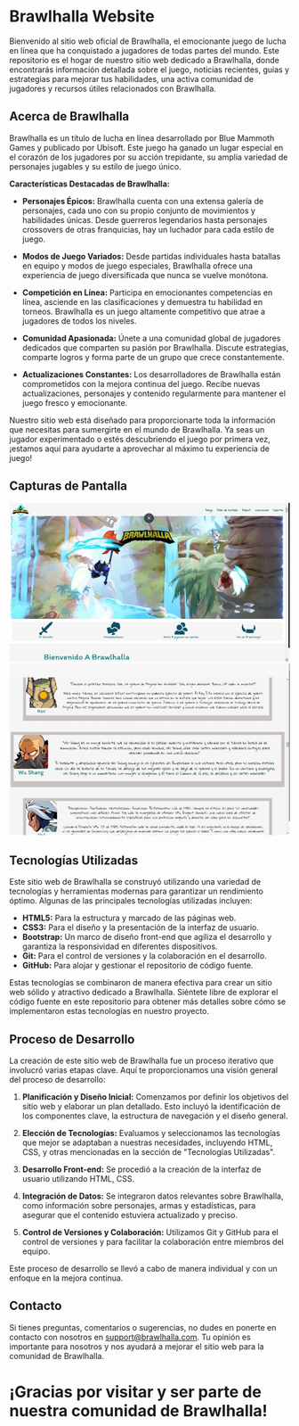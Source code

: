 # Brawlhalla Website

Bienvenido al sitio web oficial de Brawlhalla, el emocionante juego de lucha en línea que ha conquistado a jugadores de todas partes del mundo. Este repositorio es el hogar de nuestro sitio web dedicado a Brawlhalla, donde encontrarás información detallada sobre el juego, noticias recientes, guías y estrategias para mejorar tus habilidades, una activa comunidad de jugadores y recursos útiles relacionados con Brawlhalla.

## Acerca de Brawlhalla

Brawlhalla es un título de lucha en línea desarrollado por Blue Mammoth Games y publicado por Ubisoft. Este juego ha ganado un lugar especial en el corazón de los jugadores por su acción trepidante, su amplia variedad de personajes jugables y su estilo de juego único.

**Características Destacadas de Brawlhalla:**

- **Personajes Épicos:** Brawlhalla cuenta con una extensa galería de personajes, cada uno con su propio conjunto de movimientos y habilidades únicas. Desde guerreros legendarios hasta personajes crossovers de otras franquicias, hay un luchador para cada estilo de juego.

- **Modos de Juego Variados:** Desde partidas individuales hasta batallas en equipo y modos de juego especiales, Brawlhalla ofrece una experiencia de juego diversificada que nunca se vuelve monótona.

- **Competición en Línea:** Participa en emocionantes competencias en línea, asciende en las clasificaciones y demuestra tu habilidad en torneos. Brawlhalla es un juego altamente competitivo que atrae a jugadores de todos los niveles.

- **Comunidad Apasionada:** Únete a una comunidad global de jugadores dedicados que comparten su pasión por Brawlhalla. Discute estrategias, comparte logros y forma parte de un grupo que crece constantemente.

- **Actualizaciones Constantes:** Los desarrolladores de Brawlhalla están comprometidos con la mejora continua del juego. Recibe nuevas actualizaciones, personajes y contenido regularmente para mantener el juego fresco y emocionante.

Nuestro sitio web está diseñado para proporcionarte toda la información que necesitas para sumergirte en el mundo de Brawlhalla. Ya seas un jugador experimentado o estés descubriendo el juego por primera vez, ¡estamos aquí para ayudarte a aprovechar al máximo tu experiencia de juego!

## Capturas de Pantalla

![Captura de pantalla 1](./Cap_1.jpeg)
![Captura de pantalla 2](./Cap_2.jpeg)

## Tecnologías Utilizadas

Este sitio web de Brawlhalla se construyó utilizando una variedad de tecnologías y herramientas modernas para garantizar un rendimiento óptimo. Algunas de las principales tecnologías utilizadas incluyen:

- **HTML5:** Para la estructura y marcado de las páginas web.
- **CSS3:** Para el diseño y la presentación de la interfaz de usuario.
- **Bootstrap:** Un marco de diseño front-end que agiliza el desarrollo y garantiza la responsividad en diferentes dispositivos.
- **Git:** Para el control de versiones y la colaboración en el desarrollo.
- **GitHub:** Para alojar y gestionar el repositorio de código fuente.

Estas tecnologías se combinaron de manera efectiva para crear un sitio web sólido y atractivo dedicado a Brawlhalla. Siéntete libre de explorar el código fuente en este repositorio para obtener más detalles sobre cómo se implementaron estas tecnologías en nuestro proyecto.

## Proceso de Desarrollo

La creación de este sitio web de Brawlhalla fue un proceso iterativo que involucró varias etapas clave. Aquí te proporcionamos una visión general del proceso de desarrollo:

1. **Planificación y Diseño Inicial:** Comenzamos por definir los objetivos del sitio web y elaborar un plan detallado. Esto incluyó la identificación de los componentes clave, la estructura de navegación y el diseño general.

2. **Elección de Tecnologías:** Evaluamos y seleccionamos las tecnologías que mejor se adaptaban a nuestras necesidades, incluyendo HTML, CSS,  y otras mencionadas en la sección de "Tecnologías Utilizadas".

3. **Desarrollo Front-end:** Se procedió a la creación de la interfaz de usuario utilizando HTML, CSS.

5. **Integración de Datos:** Se integraron datos relevantes sobre Brawlhalla, como información sobre personajes, armas y estadísticas, para asegurar que el contenido estuviera actualizado y preciso.

6. **Control de Versiones y Colaboración:** Utilizamos Git y GitHub para el control de versiones y para facilitar la colaboración entre miembros del equipo.

Este proceso de desarrollo se llevó a cabo de manera individual y con un enfoque en la mejora continua.

## Contacto

Si tienes preguntas, comentarios o sugerencias, no dudes en ponerte en contacto con nosotros en [support@brawlhalla.com](mailto:support@brawlhalla.com). Tu opinión es importante para nosotros y nos ayudará a mejorar el sitio web para la comunidad de Brawlhalla.

# ¡Gracias por visitar y ser parte de nuestra comunidad de Brawlhalla!
